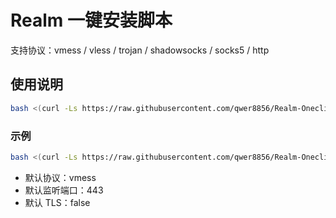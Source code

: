 # Realm 一键安装脚本

支持协议：vmess / vless / trojan / shadowsocks / socks5 / http

## 使用说明

```bash
bash <(curl -Ls https://raw.githubusercontent.com/qwer8856/Realm-Oneclick/main/install.sh) [协议] [目标IP:端口] [本地监听端口] [TLS true/false]
```

### 示例

```bash
bash <(curl -Ls https://raw.githubusercontent.com/qwer8856/Realm-Oneclick/main/install.sh) vmess 1.2.3.4:10000 443 false
```

- 默认协议：vmess
- 默认监听端口：443
- 默认 TLS：false
